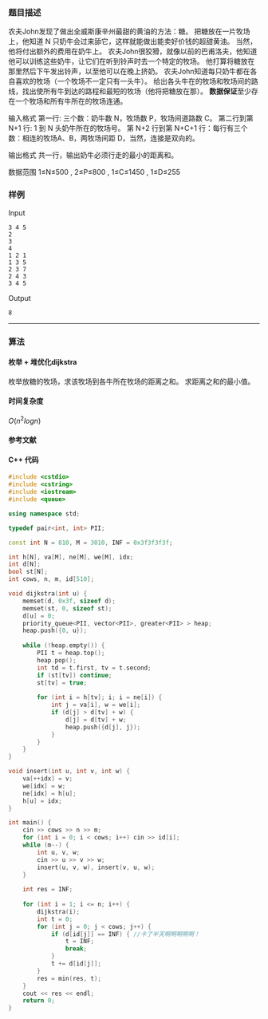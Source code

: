 ### 题目描述

农夫John发现了做出全威斯康辛州最甜的黄油的方法：糖。
把糖放在一片牧场上，他知道 N 只奶牛会过来舔它，这样就能做出能卖好价钱的超甜黄油。
当然，他将付出额外的费用在奶牛上。
农夫John很狡猾，就像以前的巴甫洛夫，他知道他可以训练这些奶牛，让它们在听到铃声时去一个特定的牧场。
他打算将糖放在那里然后下午发出铃声，以至他可以在晚上挤奶。
农夫John知道每只奶牛都在各自喜欢的牧场（一个牧场不一定只有一头牛）。
给出各头牛在的牧场和牧场间的路线，找出使所有牛到达的路程和最短的牧场（他将把糖放在那）。
**数据保证**至少存在一个牧场和所有牛所在的牧场连通。

输入格式
第一行: 三个数：奶牛数 N，牧场数 P，牧场间道路数 C。
第二行到第 N+1 行: 1 到 N 头奶牛所在的牧场号。
第 N+2 行到第 N+C+1 行：每行有三个数：相连的牧场A、B，两牧场间距 D，当然，连接是双向的。

输出格式
共一行，输出奶牛必须行走的最小的距离和。

数据范围
1≤N≤500 ,
2≤P≤800 ,
1≤C≤1450 ,
1≤D≤255

### 样例

Input

```
3 4 5
2
3
4
1 2 1
1 3 5
2 3 7
2 4 3
3 4 5
```

Output

```
8
```

----------

### 算法
#### 枚举 + 堆优化dijkstra

枚举放糖的牧场，求该牧场到各牛所在牧场的距离之和。
求距离之和的最小值。

#### 时间复杂度

$O(n ^ 2 logn)$

#### 参考文献

#### C++ 代码

``` cpp
#include <cstdio>
#include <cstring>
#include <iostream>
#include <queue>

using namespace std;

typedef pair<int, int> PII;

const int N = 810, M = 3010, INF = 0x3f3f3f3f;

int h[N], va[M], ne[M], we[M], idx;
int d[N];
bool st[N];
int cows, n, m, id[510];

void dijkstra(int u) {
    memset(d, 0x3f, sizeof d);
    memset(st, 0, sizeof st);
    d[u] = 0;
    priority_queue<PII, vector<PII>, greater<PII> > heap;
    heap.push({0, u});
    
    while (!heap.empty()) {
        PII t = heap.top();
        heap.pop();
        int td = t.first, tv = t.second;
        if (st[tv]) continue;
        st[tv] = true;
        
        for (int i = h[tv]; i; i = ne[i]) {
            int j = va[i], w = we[i];
            if (d[j] > d[tv] + w) {
                d[j] = d[tv] + w;
                heap.push({d[j], j});
            }
        }
    }
}

void insert(int u, int v, int w) {
    va[++idx] = v;
    we[idx] = w;
    ne[idx] = h[u];
    h[u] = idx;
}

int main() {
    cin >> cows >> n >> m;
    for (int i = 0; i < cows; i++) cin >> id[i];
    while (m--) {
        int u, v, w;
        cin >> u >> v >> w;
        insert(u, v, w), insert(v, u, w);
    }
    
    int res = INF;
    
    for (int i = 1; i <= n; i++) {
        dijkstra(i);
        int t = 0;
        for (int j = 0; j < cows; j++) {
            if (d[id[j]] == INF) { //卡了半天啊啊啊啊啊！
                t = INF;
                break;
            }
            t += d[id[j]];
        }
        res = min(res, t);
    }
    cout << res << endl;
    return 0;
}
```
